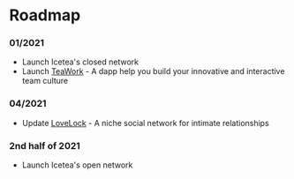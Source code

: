# Roadmap

### 01/2021
- Launch Icetea's closed network
- Launch [TeaWork](https://teawork.io/ "TeaWork's Homepage") - A dapp help you build your innovative and interactive team culture 
### 04/2021
- Update [LoveLock](https://lovelock.one/ "LoveLock's Homepage") - A niche social network for intimate relationships
### 2nd half of 2021
- Launch Icetea's open network
